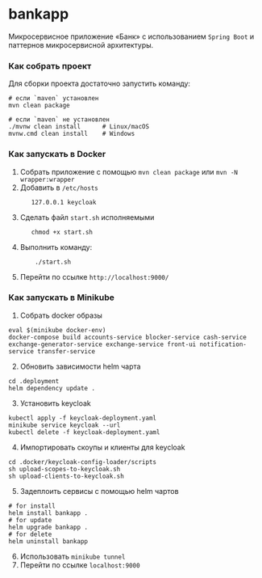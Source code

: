 # bankapp

Микросервисное приложение «Банк» с использованием `Spring Boot` и паттернов микросервисной архитектуры.

### Как собрать проект

Для сборки проекта достаточно запустить команду:
```bush
# если `maven` установлен
mvn clean package       
  
# если `maven` не установлен
./mvnw clean install      # Linux/macOS
mvnw.cmd clean install    # Windows
```

### Как запускать в Docker

1. Собрать приложение с помощью `mvn clean package` или `mvn -N wrapper:wrapper`
2. Добавить в `/etc/hosts`
   ```bush
      127.0.0.1 keycloak
   ```
3. Сделать файл `start.sh` исполняемыми
   ```bush
      chmod +x start.sh
   ```
2. Выполнить команду:
    ```bush 
        ./start.sh
    ```
3. Перейти по ссылке `http://localhost:9000/`

### Как запускать в Minikube

1. Собрать docker образы
```bush
eval $(minikube docker-env)
docker-compose build accounts-service blocker-service cash-service exchange-generator-service exchange-service front-ui notification-service transfer-service
```

2. Обновить зависимости helm чарта
```bush
cd .deployment
helm dependency update .
```

3. Установить keycloak
```bush
kubectl apply -f keycloak-deployment.yaml
minikube service keycloak --url
kubectl delete -f keycloak-deployment.yaml
```

4. Импортировать скоупы и клиенты для keycloak
```bush
cd .docker/keycloak-config-loader/scripts
sh upload-scopes-to-keycloak.sh
sh upload-clients-to-keycloak.sh
```

5. Задеплоить сервисы с помощью helm чартов
```bush
# for install
helm install bankapp .
# for update
helm upgrade bankapp .
# for delete
helm uninstall bankapp
```

6. Использовать `minikube tunnel`
7. Перейти по ссылке `localhost:9000`